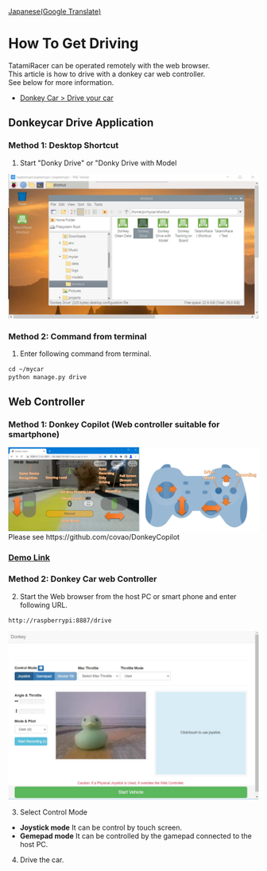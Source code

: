 [Japanese(Google Translate)](https://github-com.translate.goog/covao/TatamiRacer/blob/master/doc/HowToGetDriving.md?_x_tr_sl=en&_x_tr_tl=ja&_x_tr_hl=ja&_x_tr_pto=wapp)
# How To Get Driving
TatamiRacer can be operated remotely with the web browser.  
This article is how to drive with a donkey car web controller.  
See below for more information.
- [Donkey Car > Drive your car](https://docs.donkeycar.com/guide/get_driving/)

## Donkeycar Drive Application
### Method 1: Desktop Shortcut 
1. Start "Donky Drive" or "Donky Drive with Model  
<img src="../img/TatamiRacer_Shortcut.jpg" alt="" title="" width="640" height="">

### Method 2: Command from terminal
1. Enter following command from terminal.
~~~
cd ~/mycar
python manage.py drive
~~~

## Web Controller
### Method 1: Donkey Copilot (Web controller suitable for smartphone)  
<img src="../img/DonkeyCopilot.jpg" alt="" title="" width="640" height="">
Please see https://github.com/covao/DonkeyCopilot

### [Demo Link](https://covao.github.io/DonkeyCopilot/copilot.html?demo)  

### Method 2: Donkey Car web Controller  
2. Start the Web browser from the host PC or smart phone and enter following URL.
~~~
http://raspberrypi:8887/drive
~~~

<img src="../img/browser_control.jpg" alt="" title="" width="640" height="">

3.  Select Control Mode  
- **Joystick mode**   It can be control by touch screen.
- **Gemepad mode**  It can be controlled by the gamepad connected to the host PC.

4. Drive the car. 

